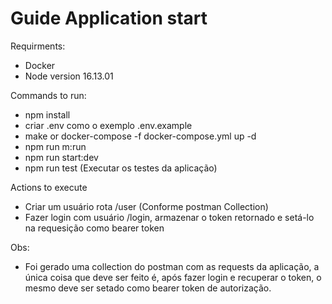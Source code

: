 # Guide Application start
Requirments:
- Docker
- Node version 16.13.01

Commands to run:
- npm install
- criar .env como o exemplo .env.example
- make or docker-compose -f docker-compose.yml up -d
- npm run m:run
- npm run start:dev
- npm run test (Executar os testes da aplicação)

Actions to execute
- Criar um usuário rota /user (Conforme postman Collection)
- Fazer login com usuário /login, armazenar o token retornado e setá-lo na requesição como bearer token

Obs: 
- Foi gerado uma collection do postman com as requests da aplicação, a única coisa que deve ser feito é, após fazer login e recuperar o token, o mesmo deve ser setado como bearer token de autorização.